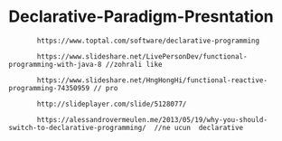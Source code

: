 # Declarative-Paradigm-Presntation

           https://www.toptal.com/software/declarative-programming

           https://www.slideshare.net/LivePersonDev/functional-programming-with-java-8 //zohrali like

           https://www.slideshare.net/HngHongHi/functional-reactive-programming-74350959 // pro  

           http://slideplayer.com/slide/5128077/

           https://alessandrovermeulen.me/2013/05/19/why-you-should-switch-to-declarative-programming/  //ne ucun  declarative
